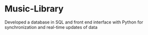 # Music-Library
Developed a database in SQL and front end interface with Python for synchronization and real-time updates of data
